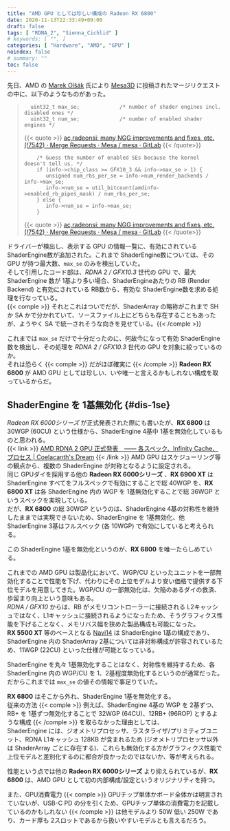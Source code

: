 ```yaml
---
title: "AMD GPU としては珍しい構成の Radeon RX 6800"
date: 2020-11-13T22:33:49+09:00
draft: false
tags: [ "RDNA_2", "Sienna_Cichlid" ]
# keywords: [ "", ]
categories: [ "Hardware", "AMD", "GPU" ]
noindex: false
# summary: ""
toc: false
---
```


先日、AMD の [Marek Olšák](https://gitlab.freedesktop.org/mareko) 氏により [Mesa3D](https://gitlab.freedesktop.org/mesa/mesa) に投稿されたマージリクエストの中に、以下のようなものがあった。  

 >       uint32_t max_se;             /* number of shader engines incl. disabled ones */
 >       uint32_t num_se;             /* number of enabled shader engines */
 >
 > {{< quote >}} [ac,radeonsi: many NGG improvements and fixes, etc. (!7542) · Merge Requests · Mesa / mesa · GitLab](https://gitlab.freedesktop.org/mesa/mesa/-/merge_requests/7542/diffs?commit_id=1aef37c44a47720f74cf36af5543f884d096606a) {{< /quote>}}
 >
 >     	   /* Guess the number of enabled SEs because the kernel doesn't tell us. */
 >    	   if (info->chip_class >= GFX10_3 && info->max_se > 1) {
 >    	      unsigned num_rbs_per_se = info->num_render_backends / info->max_se;
 >    	      info->num_se = util_bitcount(amdinfo->enabled_rb_pipes_mask) / num_rbs_per_se;
 >    	   } else {
 >    	      info->num_se = info->max_se;
 >    	   }
 >
 > {{< quote >}} [ac,radeonsi: many NGG improvements and fixes, etc. (!7542) · Merge Requests · Mesa / mesa · GitLab](https://gitlab.freedesktop.org/mesa/mesa/-/merge_requests/7542/diffs?commit_id=1aef37c44a47720f74cf36af5543f884d096606a) {{< /quote>}}
 >

ドライバーが検出し、表示する GPU の情報一覧に、有効にされている ShaderEngine数が追加された。これまで ShaderEngine数については、その GPU が持つ最大数、`max_se` のみを検出していた。  
そして引用したコード部は、*RDNA 2 / GFX10.3* 世代の GPU で、最大 ShaderEngine 数が 1基より多い場合、ShaderEngineあたりの RB (Render Backend) と有効にされている RB数から、有効な ShaderEngine数を求める処理を行なっている。  
{{< comple >}} それとこれはついでだが、ShaderArray の略称がこれまで SH か SA かで分かれていて、ソースファイル上にどちらも存在することもあったが、ようやく SA で統一されそうな向きを見せている。{{< /comple >}}  

これまでは `max_se` だけで十分だったのに、何故今になって有効 ShaderEngine数を検出し、その処理を *RDNA 2 / GFX10.3* 世代の GPU を対象に絞っているのか。  
それは恐らく {{< comple >}} だがほぼ確実に {{< /comple >}} **Radeon RX 6800** が AMD GPU としては珍しい、いや唯一と言えるかもしれない構成を取っているからだ。  


## ShaderEngine を 1基無効化 {#dis-1se}

*Radeon RX 6000シリーズ* が正式発表された際にも書いたが、**RX 6800** は 30WGP (60CU) という仕様から、ShaderEngine 4基中 1基を無効化しているものと思われる。  
{{< link >}} [AMD RDNA 2 GPU 正式発表　―― 各スペック、Infinity Cache、プロセス | Coelacanth's Dream](/posts/2020/10/29/amd-rdna_2/#spec) {{< /link >}}
AMD GPU はスケジューリング等の観点から、複数の ShaderEngine が対称となるように設定される。  
同じ GPUダイを採用する他の **Radeon RX 6000シリーズ** 、**RX 6900 XT** は ShaderEngine すべてをフルスペックで有効にすることで総 40WGP を、**RX 6800 XT** は各 ShaderEngine 内の WGP を 1基無効化することで総 36WGP というスペックを実現している。  
だが、**RX 6800** の総 30WGP というのは、ShaderEngine 4基の対称性を維持したままでは実現できないため、ShaderEngine を 1基無効化、他 ShaderEngine 3基はフルスペック (各 10WGP) で有効にしていると考えられる。  

この ShaderEngine 1基を無効化というのが、**RX 6800** を唯一たらしめている。  

これまでの AMD GPU は製品化において、WGP/CU といったユニットを一部無効化することで性能を下げ、代わりにその上位モデルより安い価格で提供する下位モデルを用意してきた。WGP/CU の一部無効化は、欠陥のあるダイの救済、歩留まり向上という意味もある。  
*RDNA / GFX10* からは、RB がメモリコントローラーに接続される L2キャッシュではなく、L1キャッシュに接続されるようになったため、そうグラフィクス性能を下げることなく、メモリバス幅を狭めた製品構成も可能になった。  
**RX 5500 XT** 等のベースとなる [Navi14](/tags/navi14) は ShaderEngine 1基の構成であり、ShaderEngine 内の ShaderArray 2基については非対称構成が許容されているため、11WGP (22CU) といった仕様が可能となっている。  

ShaderEngine を丸々 1基無効化することはなく、対称性を維持するため、各 ShaderEngine 内の WGP/CU を 1、2基程度無効化するというのが通常だった。  
だからこれまでは `max_se` の値その情報で事足りていた。  

**RX 6800** はそこから外れ、ShaderEngine 1基を無効化する。  
従来の方法 {{< comple >}} 例えば、ShaderEngine 4基の WGP を 2基ずつ、RB+ を 1基ずつ無効化することで 32WGP (64CU)、12RB+ (96ROP) とするような構成 {{< /comple >}} を取らなかった理由としては、  
ShaderEngine には、ジオメトリプロセッサ、ラスタライザ/プリミティブユニット、RDNA L1キャッシュ 128KB が含まれるため (ジオメトリプロセッサ以外は ShaderArray ごとに存在する)、これらも無効化する方がグラフィクス性能で上位モデルと差別化するのに都合が良かったのではないか、等が考えられる。  

性能という点では他の **Radeon RX 6000シリーズ** より抑えられているが、**RX 6800** は、AMD GPU として初の内部構成/設定というオリジナリティを持つ。  

また、GPU消費電力 {{< comple >}} GPUチップ単体かボード全体かは明言されていないが、USB-C PD の分を引くため、GPUチップ単体の消費電力を記載しているのかもしれない {{< /comple >}} は他モデルより 50W 低い 250W であり、カード厚も 2スロットであるから扱いやすいモデルとも言えるだろう。  


